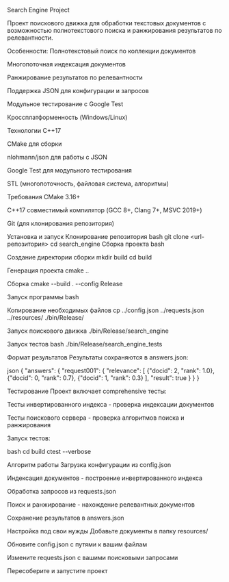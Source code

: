 Search Engine Project

Проект поискового движка для обработки текстовых документов с возможностью полнотекстового поиска и ранжирования результатов по релевантности.

Особенности:
Полнотекстовый поиск по коллекции документов

Многопоточная индексация документов

Ранжирование результатов по релевантности

Поддержка JSON для конфигурации и запросов

Модульное тестирование с Google Test

Кроссплатформенность (Windows/Linux)

Технологии
C++17

CMake для сборки

nlohmann/json для работы с JSON

Google Test для модульного тестирования

STL (многопоточность, файловая система, алгоритмы)

Требования
CMake 3.16+

C++17 совместимый компилятор (GCC 8+, Clang 7+, MSVC 2019+)

Git (для клонирования репозитория)

Установка и запуск
Клонирование репозитория
bash
git clone <url-репозитория>
cd search_engine
Сборка проекта
bash

Создание директории сборки
mkdir build
cd build

Генерация проекта
cmake ..

Сборка
cmake --build . --config Release

Запуск программы
bash

Копирование необходимых файлов
cp ../config.json ../requests.json ../resources/ ./bin/Release/


Запуск поискового движка
./bin/Release/search_engine

Запуск тестов
bash
./bin/Release/search_engine_tests

Формат результатов
Результаты сохраняются в answers.json:

json
{
  "answers": {
    "request001": {
      "relevance": [
        {"docid": 2, "rank": 1.0},
        {"docid": 0, "rank": 0.7},
        {"docid": 1, "rank": 0.3}
      ],
      "result": true
    }
  }
}

Тестирование
Проект включает comprehensive тесты:

Тесты инвертированного индекса - проверка индексации документов

Тесты поискового сервера - проверка алгоритмов поиска и ранжирования

Запуск тестов:

bash
cd build
ctest --verbose

Алгоритм работы
Загрузка конфигурации из config.json

Индексация документов - построение инвертированного индекса

Обработка запросов из requests.json

Поиск и ранжирование - нахождение релевантных документов

Сохранение результатов в answers.json


Настройка под свои нужды
Добавьте документы в папку resources/

Обновите config.json с путями к вашим файлам

Измените requests.json с вашими поисковыми запросами

Пересоберите и запустите проект

